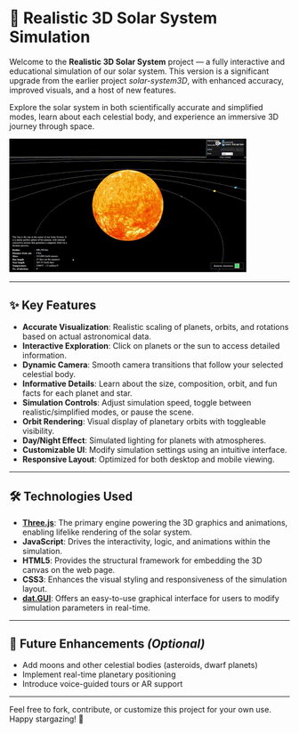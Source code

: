 # 🌌 Realistic 3D Solar System Simulation

Welcome to the **Realistic 3D Solar System** project — a fully interactive and educational simulation of our solar system. This version is a significant upgrade from the earlier project *solar-system3D*, with enhanced accuracy, improved visuals, and a host of new features.

Explore the solar system in both scientifically accurate and simplified modes, learn about each celestial body, and experience an immersive 3D journey through space.

<!-- [🌍 Live Demo](https://your-username.github.io/realistic-3d-solar-system) -->

![3D Solar System Preview](image/realistic-3D-solar-System.gif)

---

## ✨ Key Features

- **Accurate Visualization**: Realistic scaling of planets, orbits, and rotations based on actual astronomical data.
- **Interactive Exploration**: Click on planets or the sun to access detailed information.
- **Dynamic Camera**: Smooth camera transitions that follow your selected celestial body.
- **Informative Details**: Learn about the size, composition, orbit, and fun facts for each planet and star.
- **Simulation Controls**: Adjust simulation speed, toggle between realistic/simplified modes, or pause the scene.
- **Orbit Rendering**: Visual display of planetary orbits with toggleable visibility.
- **Day/Night Effect**: Simulated lighting for planets with atmospheres.
- **Customizable UI**: Modify simulation settings using an intuitive interface.
- **Responsive Layout**: Optimized for both desktop and mobile viewing.

---

## 🛠️ Technologies Used

- **[Three.js](https://threejs.org/)**: The primary engine powering the 3D graphics and animations, enabling lifelike rendering of the solar system.
- **JavaScript**: Drives the interactivity, logic, and animations within the simulation.
- **HTML5**: Provides the structural framework for embedding the 3D canvas on the web page.
- **CSS3**: Enhances the visual styling and responsiveness of the simulation layout.
- **[dat.GUI](https://github.com/dataarts/dat.gui)**: Offers an easy-to-use graphical interface for users to modify simulation parameters in real-time.

---

## 🚀 Future Enhancements *(Optional)*

- Add moons and other celestial bodies (asteroids, dwarf planets)
- Implement real-time planetary positioning
- Introduce voice-guided tours or AR support

---

Feel free to fork, contribute, or customize this project for your own use. Happy stargazing! 🌠
